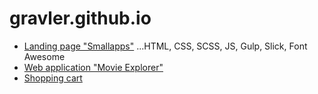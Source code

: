 # gravler.github.io

* [Landing page "Smallapps"](https://gravler.github.io/smallapps/)
  ...HTML, CSS, SCSS, JS, Gulp, Slick, Font Awesome
* [Web application "Movie Explorer"](https://movie-explorer-78435.herokuapp.com)
* [Shopping cart](https://shopping-cart-8743.herokuapp.com)
